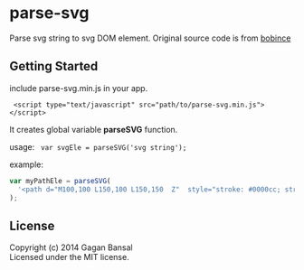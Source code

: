 # parse-svg

Parse svg string to svg DOM element. Original source code is from [bobince](http://stackoverflow.com/a/3642265/713573)

## Getting Started
include parse-svg.min.js in your app.

``` <script type="text/javascript" src="path/to/parse-svg.min.js"></script>```

It creates global variable **parseSVG** function.

usage:
``` var svgEle = parseSVG('svg string');```

example: 
```javascript
var myPathEle = parseSVG(
  '<path d="M100,100 L150,100 L150,150  Z"  style="stroke: #0000cc; stroke-width: 2px;  fill: #ccccff;"/>'
);
```

## License
Copyright (c) 2014 Gagan Bansal  
Licensed under the MIT license.
